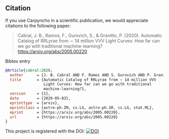 ## Citation

If you use Carpyncho in a scientific publication, we would appreciate
citations to the following paper:

> Cabral, J. B., Ramos, F., Gurovich, S., & Granitto, P. (2020).
> Automatic Catalog of RRLyrae from ∼ 14 million VVV Light Curves:
> How far can we go with traditional machine-learning?
> https://arxiv.org/abs/2005.00220

Bibtex entry

```bib
@Article{cabral:2020,
  author      = {J. B. Cabral AND F. Ramos AND S. Gurovich AND P. Granitto},
  title       = {Automatic Catalog of RRLyrae from ∼ 14 million VVV
                 Light Curves: How far can we go with traditional
                 machine-learning?},
  version     = {1},
  date        = {2020-05-03},
  eprinttype  = {arxiv},
  eprintclass = {astro-ph.IM, cs.LG, astro-ph.SR, cs.LG, stat.ML},
  eprint      = {https://arxiv.org/abs/2005.00220},
  url         = {https://arxiv.org/abs/2005.00220}
}
```

This project is registered with the DOI: [![DOI](https://zenodo.org/badge/255391173.svg)](https://zenodo.org/badge/latestdoi/255391173)
